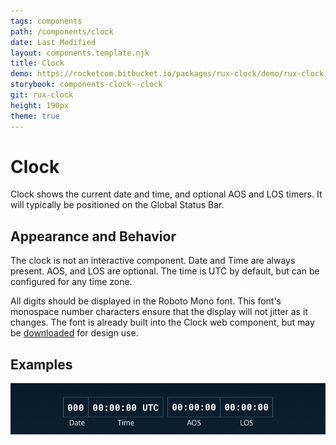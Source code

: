 ```yaml
---
tags: components
path: /components/clock
date: Last Modified
layout: components.template.njk
title: Clock
demo: https://rocketcom.bitbucket.io/packages/rux-clock/demo/rux-clock.html
storybook: components-clock--clock
git: rux-clock
height: 190px
theme: true
---
```


# Clock

Clock shows the current date and time, and optional AOS and LOS timers. It will typically be positioned on the Global Status Bar.

## Appearance and Behavior

The clock is not an interactive component. Date and Time are always present. AOS, and LOS are optional. The time is UTC by default, but can be configured for any time zone.

All digits should be displayed in the Roboto Mono font. This font's monospace number characters ensure that the display will not jitter as it changes. The font is already built into the Clock web component, but may be [downloaded](https://fonts.google.com/specimen/Roboto+Mono) for design use.

## Examples

![Example Clock](/img/components/clock-roboto-mono.png "Do: Something")
